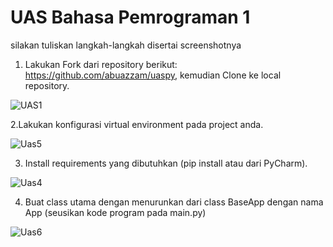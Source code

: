 # UAS Bahasa Pemrograman 1

silakan tuliskan langkah-langkah disertai screenshotnya

1. Lakukan Fork dari repository berikut: https://github.com/abuazzam/uaspy, kemudian Clone
ke local repository.

![UAS1](https://user-images.githubusercontent.com/46512504/55851369-7f3b9c80-5b82-11e9-8f6e-8cf18a7aa22c.jpg)


2.Lakukan konfigurasi virtual environment pada project anda.

![Uas5](https://user-images.githubusercontent.com/46512504/55872100-5a611c80-5bb6-11e9-9a32-761c3418cbc6.jpg)


3. Install requirements yang dibutuhkan (pip install atau dari PyCharm).

![Uas4](https://user-images.githubusercontent.com/46512504/55872110-5e8d3a00-5bb6-11e9-9cec-5a95fcdb2aaf.jpg)

4. Buat class utama dengan menurunkan dari class BaseApp dengan nama App (seusikan kode
program pada main.py)

![Uas6](https://user-images.githubusercontent.com/46512504/55872372-0571d600-5bb7-11e9-8527-7a40192ec9d8.jpg)
